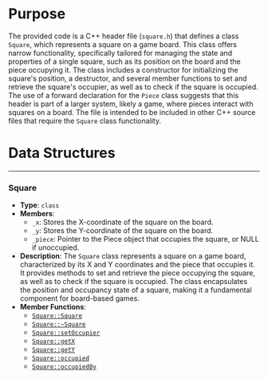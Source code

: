 # Purpose
The provided code is a C++ header file (`square.h`) that defines a class `Square`, which represents a square on a game board. This class offers narrow functionality, specifically tailored for managing the state and properties of a single square, such as its position on the board and the piece occupying it. The class includes a constructor for initializing the square's position, a destructor, and several member functions to set and retrieve the square's occupier, as well as to check if the square is occupied. The use of a forward declaration for the `Piece` class suggests that this header is part of a larger system, likely a game, where pieces interact with squares on a board. The file is intended to be included in other C++ source files that require the `Square` class functionality.
# Data Structures

---
### Square<!-- {{#data_structure:Square}} -->
- **Type**: `class`
- **Members**:
    - `_x`: Stores the X-coordinate of the square on the board.
    - `_y`: Stores the Y-coordinate of the square on the board.
    - `_piece`: Pointer to the Piece object that occupies the square, or NULL if unoccupied.
- **Description**: The `Square` class represents a square on a game board, characterized by its X and Y coordinates and the piece that occupies it. It provides methods to set and retrieve the piece occupying the square, as well as to check if the square is occupied. The class encapsulates the position and occupancy state of a square, making it a fundamental component for board-based games.
- **Member Functions**:
    - [`Square::Square`](square.cpp.driver.md#SquareSquare)
    - [`Square::~Square`](square.cpp.driver.md#SquareSquare)
    - [`Square::setOccupier`](square.cpp.driver.md#SquaresetOccupier)
    - [`Square::getX`](square.cpp.driver.md#SquaregetX)
    - [`Square::getY`](square.cpp.driver.md#SquaregetY)
    - [`Square::occupied`](square.cpp.driver.md#Squareoccupied)
    - [`Square::occupiedBy`](square.cpp.driver.md#SquareoccupiedBy)


